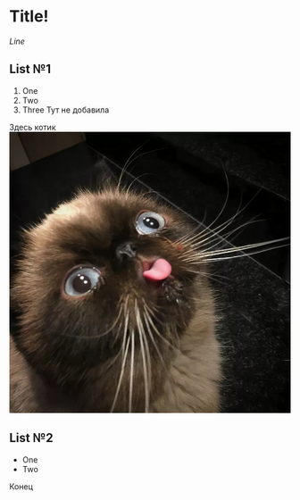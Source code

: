 # Title!

*Line*

## List №1 ##
1. One
2. Two
3. Three
Тут не добавила

Здесь котик
![cat](cat.jpg)

## List №2 ##
* One
* Two 

Конец